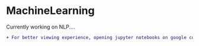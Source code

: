 # MachineLearning
 Currently working on NLP....
```diff 
+ For better viewing experience, opening jupyter notebooks on google colab / jupyter or downloading is advised. 
```

